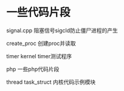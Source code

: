 一些代码片段
=======================
signal.cpp   阻塞信号sigcld防止僵尸进程的产生

create_proc  创建proc并读取

timer     kernel timer测试程序

php   一些php代码片段

thread  task_struct 内核代码示例模块
